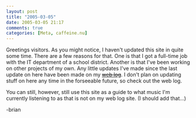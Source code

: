 ```yaml
---
layout: post
title: "2005-03-05"
date: 2005-03-05 21:17
comments: true
categories: [Meta, caffeine.nu]
---
```

Greetings visitors.  As you might notice, I haven't updated this site in quite some time.  There are a few reasons for that.  One is that I got a full-time job with the IT department of a school district.  Another is that I've been working on other projects of my own.  Any little updates I've made since the last update on here have been made on my <strike>[web log](http://www.lebwog.com/genetik/ "genetik's log")</strike>.  I don't plan on updating stuff on here any time in the forseeable future, so check out the web log.

You can still, however, still use this site as a guide to what music I'm currently listening to as that is not on my web log site. (I should add that...)

-brian
